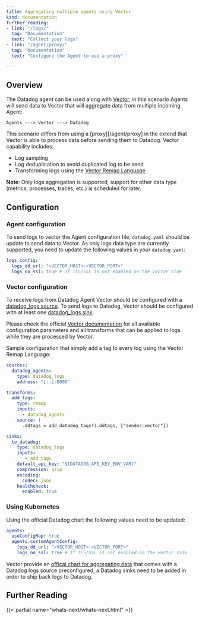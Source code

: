 ```yaml
---
title: Aggregating multiple agents using Vector
kind: documentation
further_reading:
- link: "/logs/"
  tag: "Documentation"
  text: "Collect your logs"
- link: "/agent/proxy/"
  tag: "Documentation"
  text: "Configure the Agent to use a proxy"

---
```


## Overview 

The Datadog agent can be used along with [Vector][1], in this scenario Agents will send data
to Vector that will aggregate data from multiple incoming Agent:

`Agents ---> Vector ---> Datadog`

This scenario differs from using a [proxy][/agent/proxy] in the extend that Vector is able to
process data before sending them to Datadog. Vector capability includes:
* Log sampling
* Log deduplication to avoid duplicated log to be send
* Transforming logs using the [Vector Remap Language][2]

**Note**: Only logs aggregation is supported, support for other data type (metrics, processes, traces, etc.)
is scheduled for later.

## Configuration

### Agent configuration
To send logs to vector the Agent configuration file, `datadog.yaml` should be update to send data to Vector.
As only logs data type are currently supported, you need to update the following values in your `datadog.yaml`:
```yaml
logs_config:
  logs_dd_url: "<VECTOR_HOST>:<VECTOR_PORT>"
  logs_no_ssl: true # If TLS/SSL is not enabled on the vector side
```

### Vector configuration
To receive logs from Datadog Agent Vector should be configured with a [datadog_logs source][3].
To send logs to Datadog, Vector should be configured with at least one [datadog_logs sink][4].

Please check the official [Vector documentation][5] for all available configuration parameters and
all transforms that can be applied to logs while they are processed by Vector.

Sample configuration that simply add a tag to every log using the Vector Remap Language:
```yaml
sources:
  datadog_agents:
    type: datadog_logs
    address: "[::]:8080"

transforms:
  add_tags:
    type: remap
    inputs:
      - datadog_agents
    source: |
      .ddtags = add_datadog_tags!(.ddtags, ["sender:vector"])

sinks:
  to_datadog:
    type: datadog_logs
    inputs:
       - add_tags
    default_api_key: "${DATADOG_API_KEY_ENV_VAR}"
    compression: gzip
    encoding:
      codec: json
    healthcheck:
      enabled: true
```

### Using Kubernetes
Using the official Datadog chart the following values need to be updated:
```yaml
agents:
  useConfigMap: true
  agents.customAgentConfig:
    logs_dd_url: "<VECTOR_HOST>:<VECTOR_PORT>"
    logs_no_ssl: true # If TLS/SSL is not enabled on the vector side
```

Vector provide an [offical chart for aggregating data][6] that comes with a Datadog
logs source preconfigured, a Datadog sinks need to be added in order to ship back
logs to Datadog.


## Further Reading

{{< partial name="whats-next/whats-next.html" >}}

[1]: https://vector.dev/
[2]: https://vector.dev/docs/reference/configuration/transforms/remap/
[3]: https://vector.dev/docs/reference/configuration/sources/datadog_logs/
[4]: https://vector.dev/docs/reference/configuration/sinks/datadog_logs/
[5]: https://vector.dev/docs/reference/configuration/
[6]: https://github.com/timberio/vector/tree/master/distribution/helm/vector-aggregator

